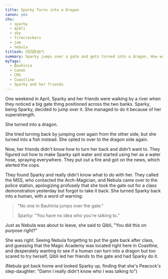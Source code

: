 ```yaml
---
title: Sparky Turns into a Dragon
canon: yes
chs:
  - sparky
  - qibli
  - sky
  - firecrackers
  - jam
  - nebula
titlezh: 闪闪跃龙门
summary: Sparky jumps over a gate and gets turned into a dragon. How would they turn her back?
myTags:
  - Bauhinia
  - Canon
  - CMS
  - Coastline
  - Sparky and her friends
---
```


One weekend in April, Sparky and her friends were walking by a river when they noticed a big gate thing positioned across the two banks. Sparky, being Sparky, decided to jump over it. She managed to do it because of her superstrength.

She turned into a dragon.

She tried turning back by jumping over again from the other side, but she turned into a fish instead. She opted to over to the dragon side again.

Now, her friends didn't know how to turn her back and didn't want to. They figured out how to make Sparky spit water and started using her as a water hose, spraying everywhere. They put out a fire and got on the news, which alerted the cops.

They found Sparky and really didn't know what to do with her. They called the MSS, who contacted the Arch-Magician, and Nebula came over to the police station, apologizing profusely that she took the gate out for a class demonstration yesterday but forgot to take it back. She turned Sparky back into a human, with a word of warning:

> "No one in Bauhinia jumps over the gate."
>
> Sparky: "You have no idea who you're talking to."

Just as Nebula was about to leave, she said to Qibli, "You did this on purpose right?"

She was right. Seeing Nebula forgetting to put the gate back after class, and guessing that the Magic Academy was located right here in Coastline, and desperately wanting to see if a human can turn into a dragon but too scared to try herself, Qibli led her friends to the gate and had Sparky do it.

(Nebula got back home and looked Sparky up, finding that she's Peacock's step-daughter: "Damn I really didn't know who I was talking to")
